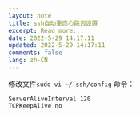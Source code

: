 ```yaml
---
layout: note
title: ssh自动重连心跳包设置
excerpt: Read more...
date: 2022-5-29 14:17:11
updated: 2022-5-29 14:17:11
comments: false
lang: zh-CN
---
```


修改文件`sudo vi ~/.ssh/config`
命令：

```
ServerAliveInterval 120
TCPKeepAlive no
```
  